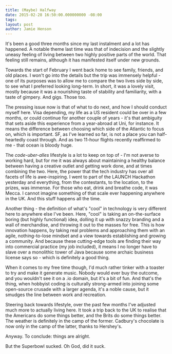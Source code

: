 ```yaml
---
title: (Maybe) Halfway
date: 2015-02-28 16:50:00.000000000 -08:00
tags:
layout: post
author: Jamie Henson
---
```


It's been a good three months since my last instalment and a lot has happened. A notable theme last time was that of indecision and the slightly uneasy feeling of living between two highly positive parts of the world. That feeling still remains, although it has manifested itself under new grounds.

<!-- more -->

Towards the start of February I went back home to see family, friends, and old places. I won't go into the details but the trip was immensely helpful - one of its purposes was to allow me to compare the two lives side by side, to see what I preferred looking long-term. In short, it was a lovely visit, mostly because it was a nourishing taste of stability and familiarity, with a taste of gimpery. And gigs. Those too.

The pressing issue now is that of what to do next, and how I should conduct myself here. Visa depending, my life as a US resident could be over in a few months, or could continue for another couple of years - it's that ambiguity that sets aside this experience from a year-abroad at Uni, for instance. It means the difference between choosing which side of the Atlantic to focus on, which is important. SF, as I've learned so far, is not a place you can half-heartedly coast through. And as two 11-hour flights recently reaffirmed to me - that ocean is bloody huge.

The *code-uber-alles* lifestyle is a lot to keep on top of - I'm not averse to working hard, but for me it was always about maintaining a healthy balance between having a creative outlet and getting work done, and at times combining the two. Here, the power that the tech industry has over all facets of life is awe-inspiring. I went to part of the LAUNCH Hackathon yesterday and everything, from the contestants, to the location, to the prizes, was immense. For those who eat, drink and breathe code, it was Mecca. I cannot imagine something of that scale ever happening anywhere in the UK. And this stuff happens all the time.

Another thing - the definition of what's "cool" in technology is very different here to anywhere else I've been. Here, "cool" is taking an on-the-surface boring (but highly functional) idea, dolling it up with snazzy branding and a wall of merchandise, and throwing it out to the masses for free. This is how innovation happens, by taking real problems and approaching them with an agile, nothing-to-lose mindset and a view towards establishing and growing a community. And because these cutting-edge tools are finding their way into commercial practice (my job included), it means I no longer have to slave over a monolithic tower of Java because some archaic business license says so - which is definitely a good thing.

When it comes to my free time though, I'd much rather tinker with a toaster to try and make it generate music. Nobody would ever buy the outcome, and you wouldn't see it on a .io domain, but it's a bit of fun. And that's the thing, when hobbyist coding is culturally strong-armed into joining some open-source crusade with a larger agenda, it's a noble cause, but it smudges the line between work and recreation.

Steering back towards lifestyle, over the past few months I've adjusted much more to actually living here. It took a trip back to the UK to realise that the Americans do some things better, and the Brits do some things better. The weather is definitely in the camp of the former. Cadbury's chocolate is now only in the camp of the latter, thanks to Hershey's.

Anyway. To conclude: things are alright.

But the Superbowl sucked. Oh God, did it suck.
